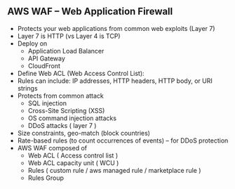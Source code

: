 ## AWS WAF – Web Application Firewall
- Protects your web applications from common web exploits (Layer 7)
- Layer 7 is HTTP (vs Layer 4 is TCP)
- Deploy on 
     - Application Load Balancer
     - API Gateway
     - CloudFront
- Define Web ACL (Web Access Control List):
- Rules can include: IP addresses, HTTP headers, HTTP body, or URI strings
- Protects from common attack
     - SQL injection 
     - Cross-Site Scripting (XSS)
     - OS command injection attacks
     - DDoS attacks ( layer 7 )
- Size constraints, geo-match (block countries)
- Rate-based rules (to count occurrences of events) – for DDoS protection
- AWS WAF composed of 
   - Web ACL ( Access control list )
   - Web ACL capacity unit ( WCU )
   - Rules ( custom rule / aws managed rule / marketplace rule )
   - Rules Group


